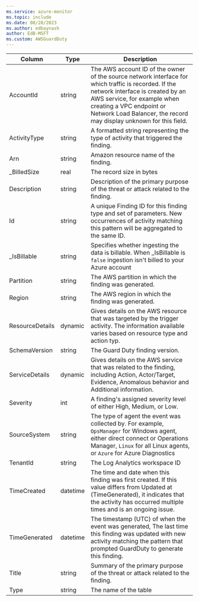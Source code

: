```yaml
---
ms.service: azure-monitor
ms.topic: include
ms.date: 08/28/2023
ms.author: edbaynash
author: EdB-MSFT
ms.custom: AWSGuardDuty
---
```



| Column | Type | Description |
|---|---|---|
| AccountId | string | The AWS account ID of the owner of the source network interface for which traffic is recorded. If the network interface is created by an AWS service, for example when creating a VPC endpoint or Network Load Balancer, the record may display unknown for this field. |
| ActivityType | string | A formatted string representing the type of activity that triggered the finding. |
| Arn | string | Amazon resource name of the finding. |
| _BilledSize | real | The record size in bytes |
| Description | string | Description of the primary purpose of the threat or attack related to the finding. |
| Id | string | A unique Finding ID for this finding type and set of parameters. New occurrences of activity matching this pattern will be aggregated to the same ID. |
| _IsBillable | string | Specifies whether ingesting the data is billable. When _IsBillable is `false` ingestion isn't billed to your Azure account |
| Partition | string | The AWS partition in which the finding was generated. |
| Region | string | The AWS region in which the finding was generated. |
| ResourceDetails | dynamic | Gives details on the AWS resource that was targeted by the trigger activity. The information available varies based on resource type and action typ. |
| SchemaVersion | string | The Guard Duty finding version. |
| ServiceDetails | dynamic | Gives details on the AWS service that was related to the finding, including Action, Actor/Target, Evidence, Anomalous behavior and Additional information. |
| Severity | int | A finding's assigned severity level of either High, Medium, or Low. |
| SourceSystem | string | The type of agent the event was collected by. For example, `OpsManager` for Windows agent, either direct connect or Operations Manager, `Linux` for all Linux agents, or `Azure` for Azure Diagnostics |
| TenantId | string | The Log Analytics workspace ID |
| TimeCreated | datetime | The time and date when this finding was first created. If this value differs from Updated at (TimeGenerated), it indicates that the activity has occurred multiple times and is an ongoing issue. |
| TimeGenerated | datetime | The timestamp (UTC) of when the event was generated, The last time this finding was updated with new activity matching the pattern that prompted GuardDuty to generate this finding. |
| Title | string | Summary of the primary purpose of the threat or attack related to the finding. |
| Type | string | The name of the table |

